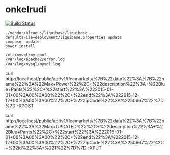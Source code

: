 # onkelrudi

[![Build Status](https://travis-ci.org/invalidargument/onkelrudi.svg?branch=master)](https://travis-ci.org/invalidargument/onkelrudi)

```
./vendor/alcaeus/liquibase/liquibase --defaultsFile=deployment/liquibase.properties update
composer update
bower install
```

```
/etc/mysql/my.conf
/var/log/apache2/error.log
/var/log/mysql/mysql.log
```


curl http://localhost/public/api/v1/fleamarkets/%7B%22data%22%3A%7B%22name%22%3A%22Max+Power%22%2C+%22description%22%3A+%22Blue+Pants%22%2C+%22start%22%3A%222015-01-01+00%3A00%3A00%22%2C+%22end%22%3A%222015-12-12+00%3A00%3A00%22%2C+%22zipCode%22%3A%2250667%22%7D%7D -XPOST

curl http://localhost/public/api/v1/fleamarkets/%7B%22data%22%3A%7B%22name%22%3A%22Max+UPDATED%22%2C+%22description%22%3A+%22Blue+Pants%22%2C+%22start%22%3A%222015-01-01+00%3A00%3A00%22%2C+%22end%22%3A%222015-12-12+00%3A00%3A00%22%2C+%22zipCode%22%3A%2250667%22%2C+%22id%22%3A+%221%22%7D%7D -XPUT

